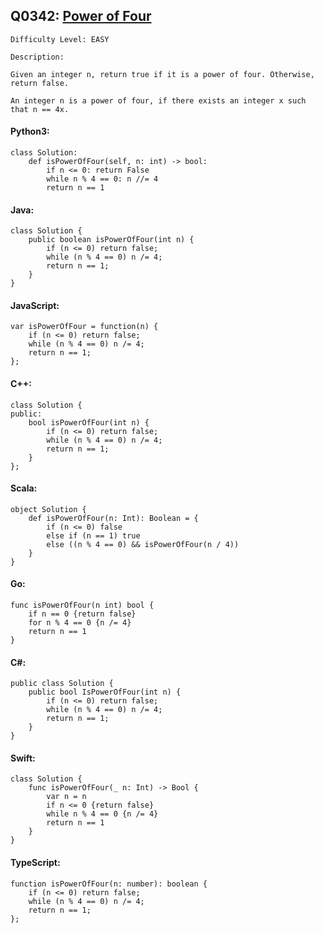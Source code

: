## Q0342: [Power of Four](https://leetcode.com/problems/power-of-four/)

```
Difficulty Level: EASY
```

```
Description:

Given an integer n, return true if it is a power of four. Otherwise, return false.

An integer n is a power of four, if there exists an integer x such that n == 4x.
```

#### Python3:

```
class Solution:
    def isPowerOfFour(self, n: int) -> bool:
        if n <= 0: return False
        while n % 4 == 0: n //= 4
        return n == 1
```

#### Java:

```
class Solution {
    public boolean isPowerOfFour(int n) {
        if (n <= 0) return false;
        while (n % 4 == 0) n /= 4;
        return n == 1;
    }
}
```

#### JavaScript:

```
var isPowerOfFour = function(n) {
    if (n <= 0) return false;
    while (n % 4 == 0) n /= 4;
    return n == 1;
};
```

#### C++:

```
class Solution {
public:
    bool isPowerOfFour(int n) {
        if (n <= 0) return false;
        while (n % 4 == 0) n /= 4;
        return n == 1;
    }
};
```

#### Scala:

```
object Solution {
    def isPowerOfFour(n: Int): Boolean = {
        if (n <= 0) false
        else if (n == 1) true
        else ((n % 4 == 0) && isPowerOfFour(n / 4))
    }
}
```

#### Go:

```
func isPowerOfFour(n int) bool {
    if n == 0 {return false}
    for n % 4 == 0 {n /= 4}
    return n == 1
}
```

#### C#:

```
public class Solution {
    public bool IsPowerOfFour(int n) {
        if (n <= 0) return false;
        while (n % 4 == 0) n /= 4;
        return n == 1;
    }
}
```

#### Swift:

```
class Solution {
    func isPowerOfFour(_ n: Int) -> Bool {
        var n = n
        if n <= 0 {return false}
        while n % 4 == 0 {n /= 4}
        return n == 1
    }
}
```

#### TypeScript:

```
function isPowerOfFour(n: number): boolean {
    if (n <= 0) return false;
    while (n % 4 == 0) n /= 4;
    return n == 1;
};
```